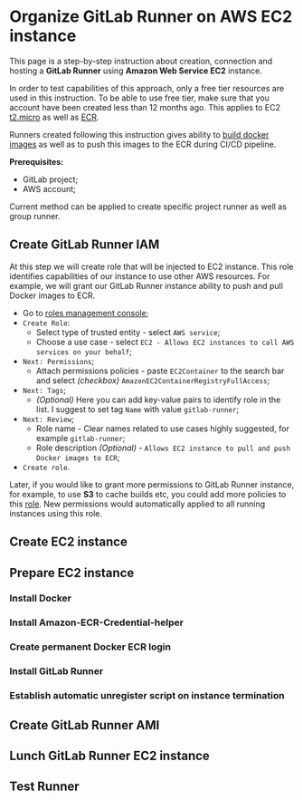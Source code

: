 # Organize GitLab Runner on AWS EC2 instance

This page is a step-by-step instruction about creation,
connection and hosting a **GitLab Runner** using **Amazon Web Service EC2** instance.

In order to test capabilities of this approach, only a free tier resources are used in this instruction.
To be able to use free tier, make sure that you account have been created less than 12 months ago. This applies to EC2 [t2.micro](https://aws.amazon.com/free/?all-free-tier.sort-by=item.additionalFields.SortRank&all-free-tier.sort-order=asc&all-free-tier.q=t2.micro&all-free-tier.q_operator=AND) as well as [ECR](https://aws.amazon.com/ecr/pricing/).

Runners created following this instruction gives ability to [build docker images](https://docs.gitlab.com/ee/ci/docker/using_docker_build.html)
as well as to push this images to the ECR during CI/CD pipeline.

**Prerequisites:**
 - GitLab project;
 - AWS account;
 
 Current method can be applied to create specific project runner as well as group runner.

## Create GitLab Runner IAM

At this step we will create role that will be injected to EC2 instance. This role identifies capabilities of our instance to use other AWS resources. For example, we will grant our GitLab Runner instance ability to push and pull Docker images to ECR.

- Go to [roles management console](https://console.aws.amazon.com/iam/home#/roles);
- `Create Role`:
  - Select type of trusted entity - select `AWS service`;
  - Choose a use case - select `EC2 - Allows EC2 instances to call AWS services on your behalf`;
- `Next: Permissions`;
  - Attach permissions policies - paste `EC2Container` to the search bar and select *(checkbox)* `AmazonEC2ContainerRegistryFullAccess`;
- `Next: Tags`;
  - *(Optional)* Here you can add key-value pairs to identify role in the list. I suggest to set tag `Name` with value `gitlab-runner`;
- `Next: Review`;
  - Role name - Clear names related to use cases highly suggested, for example `gitlab-runner`;
  - Role description *(Optional)* - `Allows EC2 instance to pull and push Docker images to ECR`;
- `Create role`.

Later, if you would like to grant more permissions to GitLab Runner instance, for example, to use **S3** to cache builds etc, you could add more policies to this [role](https://console.aws.amazon.com/iam/home#/roles/gitlab-runner). New permissions would automatically applied to all running instances using this role.

## Create EC2 instance

## Prepare EC2 instance

### Install Docker

### Install Amazon-ECR-Credential-helper

### Create permanent Docker ECR login

### Install GitLab Runner

### Establish automatic unregister script on instance termination

## Create GitLab Runner AMI

## Lunch GitLab Runner EC2 instance

## Test Runner
